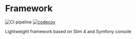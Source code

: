 # Framework

![CI pipeline](https://github.com/szemul/framework/actions/workflows/php.yml/badge.svg)
[![codecov](https://codecov.io/gh/szemul/framework/branch/main/graph/badge.svg?token=73KG56KHAV)](https://codecov.io/gh/szemul/framework)

Lightweight framework based on Slim 4 and Symfony console
